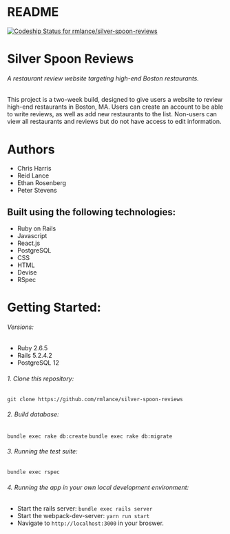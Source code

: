 # README
[![Codeship Status for rmlance/silver-spoon-reviews](https://app.codeship.com/projects/c995ded0-6624-0138-9f4d-7e4f61b5b52a/status?branch=master)](https://app.codeship.com/projects/393643)

# Silver Spoon Reviews
###### A restaurant review website targeting high-end Boston restaurants.
This project is a two-week build, designed to give users a website to review high-end restaurants in Boston, MA. Users can create an account to be able to write reviews, as well as add new restaurants to the list. Non-users can view all restaurants and reviews but do not have access to edit information.

# Authors
* Chris Harris
* Reid Lance
* Ethan Rosenberg
* Peter Stevens

## Built using the following technologies:
* Ruby on Rails
* Javascript
* React.js
* PostgreSQL
* CSS
* HTML
* Devise
* RSpec

# Getting Started:

###### Versions:
* Ruby 2.6.5
* Rails 5.2.4.2
* PostgreSQL 12

###### 1. Clone this repository:
`git clone https://github.com/rmlance/silver-spoon-reviews`

###### 2. Build database:
`bundle exec rake db:create`
`bundle exec rake db:migrate`

###### 3. Running the test suite:
`bundle exec rspec`

###### 4. Running the app in your own local development environment:
* Start the rails server:
`bundle exec rails server`
* Start the webpack-dev-server:
`yarn run start`
* Navigate to `http://localhost:3000` in your broswer.


